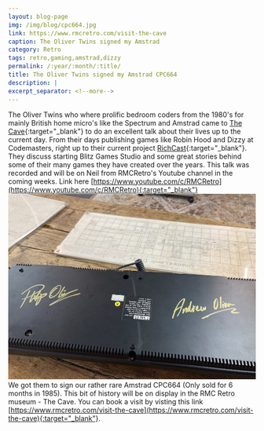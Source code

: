 ```yaml
---
layout: blog-page
img: /img/blog/cpc664.jpg
link: https://www.rmcretro.com/visit-the-cave
caption: The Oliver Twins signed my Amstrad 
category: Retro
tags: retro,gaming,amstrad,dizzy
permalink: /:year/:month/:title/
title: The Oliver Twins signed my Amstrad CPC664
description: |
excerpt_separator: <!--more-->
---
```


The Oliver Twins who where prolific bedroom coders from the 1980's <!--more-->for mainly British home micro's like the Spectrum and Amstrad came to [The Cave](https://w3w.co/modem.stupidly.pool){:target="_blank"} to do an excellent talk about their lives up to the current day. From their days publishing games like Robin Hood and Dizzy at Codemasters, right up to their current project [RichCast](https://www.richcast.com){:target="_blank"}. They discuss starting Blitz Games Studio and some great stories behind some of their many games they have created over the years. This talk was recorded and will be on Neil from RMCRetro's Youtube channel in the coming weeks. Link here [https://www.youtube.com/c/RMCRetro](https://www.youtube.com/c/RMCRetro){:target="_blank"}<br>
<img class="img-responsive center-block" src="/img/blog/signatures.jpg" alt="signature on computer"><br>
We got them to sign our rather rare Amstrad CPC664 (Only sold for 6 months in 1985). This bit of history will be on display in the RMC Retro museum - The Cave. You can book a visit by visting this link [https://www.rmcretro.com/visit-the-cave](https://www.rmcretro.com/visit-the-cave){:target="_blank"}.
